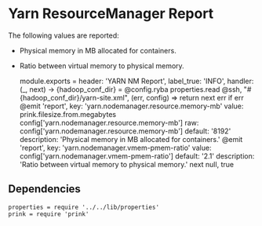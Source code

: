 
# Yarn ResourceManager Report

The following values are reported:   
*   Physical memory in MB allocated for containers.   
*   Ratio between virtual memory to physical memory.

    module.exports = header: 'YARN NM Report', label_true: 'INFO', handler: (_, next) ->
      {hadoop_conf_dir} = @config.ryba
      properties.read @ssh, "#{hadoop_conf_dir}/yarn-site.xml", (err, config) =>
        return next err if err
        @emit 'report',
          key: 'yarn.nodemanager.resource.memory-mb'
          value:  prink.filesize.from.megabytes config['yarn.nodemanager.resource.memory-mb']
          raw: config['yarn.nodemanager.resource.memory-mb']
          default: '8192'
          description: 'Physical memory in MB allocated for containers.'
        @emit 'report',
          key: 'yarn.nodemanager.vmem-pmem-ratio'
          value: config['yarn.nodemanager.vmem-pmem-ratio']
          default: '2.1'
          description: 'Ratio between virtual memory to physical memory.'
        next null, true

## Dependencies

    properties = require '../../lib/properties'
    prink = require 'prink'
